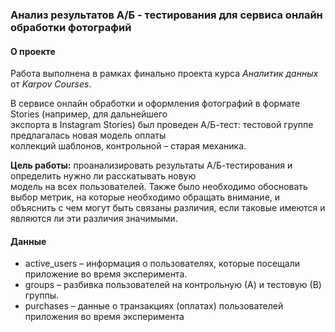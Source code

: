 ### Анализ результатов А/Б - тестирования для сервиса онлайн обработки фотографий

#### О проекте

Работа выполнена в рамках финально проекта курса _Аналитик данных_ от _Karpov Courses_.

В сервисе онлайн обработки и оформления фотографий в формате Stories (например, для дальнейшего  
экспорта в Instagram Stories) был проведен А/Б-тест: тестовой группе предлагалась новая модель оплаты  
коллекций шаблонов, контрольной – старая механика.

**Цель работы:** проанализировать результаты А/Б-тестирования и определить нужно ли расскатывать новую  
модель на всех пользователей. Также было необходимо обосновать выбор метрик, на которые необходимо обращать 
внимание, и объяснить с чем могут быть связаны различия, если таковые имеются и являются ли эти различия значимыми.

#### Данные

- active_users – информация о пользователях, которые посещали приложение во время эксперимента. 
- groups – разбивка пользователей на контрольную (А) и тестовую (В) группы. 
- purchases – данные о транзакциях (оплатах) пользователей приложения во время эксперимента 


